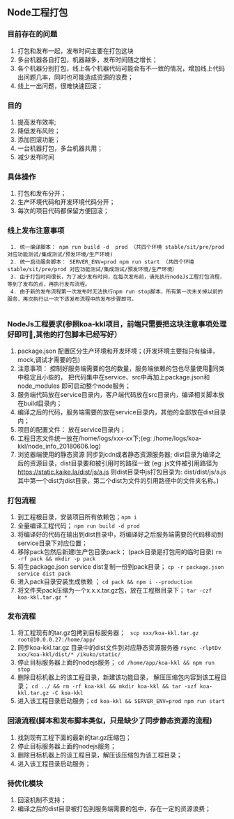 ## Node工程打包


### 目前存在的问题

1. 打包和发布一起，发布时间主要在打包这块
2. 多台机器各自打包，机器越多，发布时间随之增长；
3. 各个机器分别打包，线上各个机器代码可能会有不一致的情况，增加线上代码出问题几率，同时也可能造成资源的浪费；
4. 线上一出问题，很难快速回滚；

### 目的

1. 提高发布效率;
2. 降低发布风险；
3. 添加回滚功能；
4. 一台机器打包，多台机器共用；
5. 减少发布时间


### 具体操作

1. 打包和发布分开；
2. 生产环境代码和开发环境代码分开；
3. 每次的项目代码都保留方便回滚；


### 线上发布注意事项

```
 1. 统一编译脚本： npm run build -d  prod （共四个环境 stable/sit/pre/prod 对应功能测试/集成测试/预发环境/生产环境)
 2. 统一启动服务脚本： SERVER_ENV=prod npm run start （共四个环境 stable/sit/pre/prod 对应功能测试/集成测试/预发环境/生产环境）
 3. 由于打包时间很长，为了减少发布时间，在每次发布前，请先执行nodeJs工程打包流程，等到了发布的点，再执行发布流程。
 4. 由于新的发布流程第一次发布时无法执行npm run stop脚本，所有第一次未关掉以前的服务，再次执行以一次下该发布流程中的发布步骤即可。


```

### NodeJs工程要求(参照koa-kkl项目，前端只需要把这块注意事项处理好即可,其他的打包脚本已经写好）
1. package.json 配置区分生产环境和开发环境；(开发环境主要指只有编译，mock,调试才需要的包)
2. 注意事项： 控制好服务端需要的包的数量，服务端依赖的包也尽量使用同类中稳定且小些的， 把代码集中在service、src中再加上package.json和node_modules 即可启动整个node服务；
3. 服务端代码放在service目录内，客户端代码放在src目录内，编译相关脚本放在build目录内；
4. 编译之后的代码，服务端需要的放在service目录内，其他的全部放在dist目录内；
5. 项目的配置文件： 放在service目录内；
6. 工程日志文件统一放在/home/logs/xxx-xx下;(eg: /home/logs/koa-kkl/node_info_20180606.log)
7. 浏览器端使用的静态资源 同步到cdn或者静态资源服务器; dist目录为编译之后的资源目录，dist目录要和被引用时的路径一致 (eg: js文件被引用路径为 https://static.kaike.la/dist/js/a.js  则dist目录中js打包目录为: dist/dist/js/a.js  其中第一个dist为dist目录，第二个dist为文件的引用路径中的文件夹名称。)




### 打包流程
1. 到工程根目录，安装项目所有依赖包；```npm i ```
2. 全量编译工程代码； ```npm run build -d prod ```
3. 将编译好的代码在输出到dist目录中，将编译好之后服务端需要的代码移动到service目录下对应位置；
4. 移除pack包然后新建l生产包目录pack； (pack目录是打包用的临时目录) ```rm -rf pack && mkdir -p pack ```
5. 将生package.json service dist复制一份到pack目录；  ```cp -r package.json service dist pack ```
6. 进入pack目录安装生成依赖 ； ```cd pack && npm i --production ```
7. 将文件夹pack压缩为一个x.x.x.tar.gz包，放在工程根目录下； ```tar -czf koa-kkl.tar.gz * ```


### 发布流程
1. 将工程现有的tar.gz包拷到目标服务器； ``` scp xxx/koa-kkl.tar.gz root@10.0.0.27:/home/app/```
2. 同步koa-kkl.tar.gz 目录中的dist文件到对应静态资源服务器 ```rsync -rlptDv xxx/koa-kkl/dist/* /ikuko/static/```
3. 停止目标服务器上面的nodejs服务； ``` cd /home/app/koa-kkl && npm run stop ```
4. 删除目标机器上的该工程目录，新建该功能目录， 解压压缩包内容到该工程目录； ```cd ../ && rm -rf koa-kkl && mkdir koa-kkl && tar -xzf koa-kkl.tar.gz -C koa-kkl ```
5. 进入该工程目录启动服务；``` cd koa-kkl && SERVER_ENV=prod npm run start ```


### 回滚流程(脚本和发布脚本类似，只是缺少了同步静态资源的流程)
1. 找到现有工程下面的最新的tar.gz压缩包；
2. 停止目标服务器上面的nodejs服务；
3. 删除目标机器上的该工程目录，解压该压缩包为该工程目录；
4. 进入该工程目录启动服务；



### 待优化模块
1. 回滚机制不支持；
2. 编译之后的dist目录被打包到服务端需要的包中，存在一定的资源浪费；
